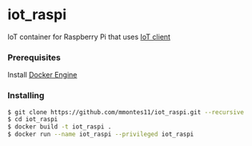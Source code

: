 # iot_raspi
IoT container for Raspberry Pi that uses [IoT client](https://github.com/mmontes11/iot_client)

### Prerequisites
Install [Docker Engine](https://docs.docker.com/engine/installation/)

### Installing
```bash
$ git clone https://github.com/mmontes11/iot_raspi.git --recursive
$ cd iot_raspi
$ docker build -t iot_raspi .
$ docker run --name iot_raspi --privileged iot_raspi
```
